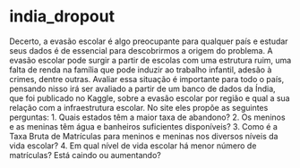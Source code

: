# india_dropout
Decerto, a evasão escolar é algo preocupante para qualquer país e estudar seus dados é de essencial para descobrirmos a origem do problema. A evasão escolar pode surgir a partir de escolas com uma estrutura ruim, uma falta de renda na família que pode induzir ao trabalho infantil, adesão à crimes, dentre outras. Avaliar essa situação é importante para todo o país, pensando nisso irá ser avaliado a partir de um banco de dados da Índia, que foi publicado no Kaggle, sobre a evasão escolar por região e qual a sua relação com a infraestrutura escolar. No site eles propõe as seguintes perguntas: 1. Quais estados têm a maior taxa de abandono? 2. Os meninos e as meninas têm água e banheiros suficientes disponíveis? 3. Como é a Taxa Bruta de Matrículas para meninos e meninas nos diversos níveis da vida escolar? 4. Em qual nível de vida escolar há menor número de matrículas? Está caindo ou aumentando?
